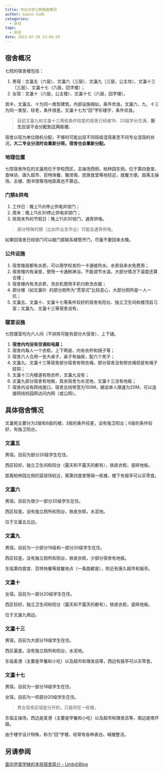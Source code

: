 ```yaml
---
title: 中北大学七院宿舍情况
author: Gaein nidb
categories:
  - 杂记
tags:
  - 杂记
date: 2021-07-26 13:44:29
---
```


## 宿舍概况

七院的宿舍楼包括：
1. 男宿：文瀛五（六层）、文瀛六（三层）、文瀛九（三层，公主坟）、文瀛十三（三层）、文瀛十七（六层，回字楼）；
2. 女宿：文瀛十（六层，公主楼）、文瀛十七（六层，回字楼）。

其中，文瀛五、十为同一类型建筑，内部设施相似，条件优良。文瀛六、九、十三为同一类型，较老，条件很差。文瀛十七为“回”字形楼宇，条件优良。

> 目前文瀛九和文瀛十三两栋条件较差的宿舍已经被19、20级学长住满，**新生应该不会分配到这两栋楼**。

宿舍以班为单位随机分配，不够时可能出现不同班级混宿甚至不同专业混宿的状况。**大二专业分流时会重新分班，宿舍也会重新分配。**

### 地理位置

七院宿舍所在的文瀛苑位于学校西区，主操场西侧，柏林园东侧。位于第四食堂、食味坊、唐久超市、百特快餐、雅贤阁、民族食堂等地较近，就餐方便。距离主操场、主楼、图书馆等场地距离也不算远。

### 门禁&供电

1. 工作日：晚上11点停止供电并锁门；
2. 周末：晚上11点30停止供电并锁门；
3. 除周末外的节假日：晚上11点30锁门，通宵供电。

> 部分特殊时期（比如毕业生毕业）可能会通宵供电。

如果回宿舍已经锁门可以敲门窗联系楼管开门，尽量不要回来太晚。

### 公共设施

1. 宿舍每层都有水房，可以用学校发的一卡通接热水。水房自来水免费用；
2. 宿舍楼内有澡堂，使用一卡通刷淋浴，不能调节水温，大部分情况下温度还算合理；
3. 宿舍楼内有洗衣房，洗衣机使用手机付款洗衣服；
4. 部分楼（如文瀛9）的部分厕所为“贯穿式”比较恶心，大部分厕所是一人一坑；
5. 文瀛五、文瀛十、文瀛十七等条件较好的宿舍有阳台、独立卫生间和楼顶自习室；文瀛九、文瀛十三等宿舍没有。

### 寝室设施

七院寝室均为六人间（不排除可能有部分大宿舍）、上下铺。

1. **宿舍内均没有空调和电扇；**
2. 宿舍内每人一个衣柜，上下两层，内有衣杆和镜子等；
3. 宿舍六人合用一张大桌子，桌子有抽屉，配六个凳子；
4. 文瀛九、文瀛十三等宿舍部分宿舍有晾衣绳，部分宿舍没有晾衣绳但是有绳子挂钩；
5. 文瀛十三内楼道有晾衣杆，文瀛九没有；
6. 文瀛九部分宿舍有地板，其余宿舍为水泥地，文瀛十三没有地板；
7. 宿舍内设有网线接口，宿舍总线带宽为100M，据说单人限速为20M，可以连接网线校园网访问内网（或公网）。

## 具体宿舍情况

文瀛苑主要分为3层和6层的楼，3层的条件较差，没有独卫阳台；6层的条件较好，有独卫阳台。

### 文瀛五

男宿。目前为部分20级学生在住。

西区较好。独立卫生间和阳台（露天和不露天的都有），铁皮衣柜，瓷砖地板。

距离柏林园北侧的篮球场较近，离第四食堂等隔一栋楼，楼下有报亭可以买零食。

### 文瀛六

男宿。目前为很少一部分20级学生在住。

西区较差。没有独立厕所和阳台，铁皮衣柜，水泥地。

位于文瀛五北边。

### 文瀛九

男宿。目前为一少部分19级和一部分20级学生在住。

西区较差。没有独立厕所和阳台，铁皮衣柜，少部分宿舍有地板。

东临第四食堂、百特快餐等就餐地点（一条路都是），附近有唐久超市和报亭。

### 文瀛十

女宿。目前为一部分20级学生在住。

西区较好。独立卫生间和阳台（露天和不露天的都有），铁皮衣柜，瓷砖地板。

位于文瀛九南边。

### 文瀛十三

男宿。目前为大部分19级学生在住。

西区最差。没有独立厕所和阳台，水泥地。

东临麦港（主要是早餐和小吃）以及超市和理发店等，西边有报亭可以买零食。

### 文瀛十七

男宿。目前为一部分18级学生在住。

女宿。目前为一校部分20级学生在住。

> 男女宿舍区域是分开的，只是同在一栋楼。

东临主操场，西边是麦港（主要是早餐和小吃）以及超市和理发店等，南边是南环路。

由于楼宇设计特殊，称为“回”字楼，经常有各种表白、喊楼整活。

## 另请参阅

[面向学弟学妹的本校宿舍简介 - UmbのBlog](https://umb.ink/2021/07/26/%E9%9D%A2%E5%90%91%E5%AD%A6%E5%BC%9F%E5%AD%A6%E5%A6%B9%E7%9A%84%E6%9C%AC%E6%A0%A1%E5%AE%BF%E8%88%8D%E7%AE%80%E4%BB%8B/)